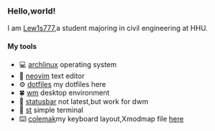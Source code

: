 ### Hello,world! ###

I am [Lew1s777](https://github.com/Lew1s777),a student majoring in civil engineering at HHU.

#### My tools ####

- 💻 [archlinux](https://archlinux.org/) operating system
- 📁 [neovim](https://github.com/Lew1s777/init.lua) text editor
- ⚙️ [dotfiles](https://github.com/Lew1s777/.config) my dotfiles here
- 🍀 [wm](https://github.com/Lew1s777/wm) desktop environment
- 🌵 [statusbar](https://github.com/Lew1s777/dwm-statusbar) not latest,but work for dwm
- 📇 [st](https://github.com/Lew1s777/st) simple terminal
- ⌨️ [colemak](https://colemak.com/)my keyboard layout,Xmodmap file [here]()
